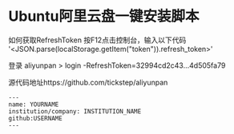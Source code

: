 # Ubuntu阿里云盘一键安装脚本

如何获取RefreshToken
按F12点击控制台，输入以下代码
'<JSON.parse(localStorage.getItem("token")).refresh_token>'

登录
aliyunpan > login -RefreshToken=32994cd2c43...4d505fa79

源代码地址https://github.com/tickstep/aliyunpan

```
---
name: YOURNAME
institution/company: INSTITUTION_NAME
github:USERNAME
---
```
